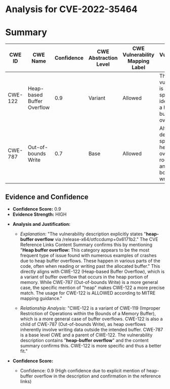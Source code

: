 # Analysis for CVE-2022-35464

# Summary
| CWE ID | CWE Name | Confidence | CWE Abstraction Level | CWE Vulnerability Mapping Label | CWE-Vulnerability Mapping Notes |
|---|---|---|---|---|---|
| CWE-122 | Heap-based Buffer Overflow | 0.9 | Variant | Allowed | The vulnerability is specifically identified as a heap-buffer overflow. |
| CWE-787 | Out-of-bounds Write | 0.7 | Base | Allowed | Although the description specifies heap overflow, the root cause is an out-of-bounds write. |

## Evidence and Confidence

*   **Confidence Score:** 0.9
*   **Evidence Strength:** HIGH

- **Analysis and Justification:**  
  - *Explanation:* "The vulnerability description explicitly states "**heap-buffer overflow** via /release-x64/otfccdump+0x6171b2." The CVE Reference Links Content Summary confirms this by mentioning "**Heap buffer overflow:** This category appears to be the most frequent type of issue found with numerous examples of crashes due to heap buffer overflows. These happen in various parts of the code, often when reading or writing past the allocated buffer." This directly aligns with CWE-122 (Heap-based Buffer Overflow), which is a variant of buffer overflow that occurs in the heap portion of memory. While CWE-787 (Out-of-bounds Write) is a more general case, the specific mention of "heap" makes CWE-122 a more precise match. The usage for CWE-122 is ALLOWED according to MITRE mapping guidance."
  
  - *Relationship Analysis:* "CWE-122 is a variant of CWE-119 (Improper Restriction of Operations within the Bounds of a Memory Buffer), which is a more general case of buffer overflows. CWE-122 is also a child of CWE-787 (Out-of-bounds Write), as heap overflows inherently involve writing data outside the intended buffer. CWE-787 is a base level CWE and a parent of CWE-122. The vulnerability description contains "**heap-buffer overflow**" and the content summary confirms this. CWE-122 is more specific and thus a better fit."

- **Confidence Score:**  
  - Confidence: 0.9 (High confidence due to explicit mention of heap-buffer overflow in the description and confirmation in the reference links)